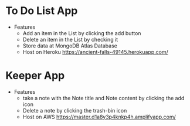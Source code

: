 # To Do List App
- Features
  - Add an item in the List by clicking the add button
  - Delete an item in the List by checking it 
  - Store data at MongoDB Atlas Database
  - Host on Heroku https://ancient-falls-49145.herokuapp.com/  

# Keeper App
- Features 
  - take a note with the Note title and Note content by clicking the add icon
  - Delete a note by clicking the trash-bin icon
  - Host on AWS https://master.d1a8y3p4knkp4h.amplifyapp.com/
